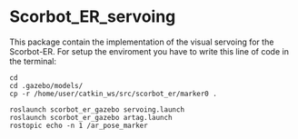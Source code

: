 # Scorbot_ER_servoing

This package contain the implementation of the visual servoing for the Scorbot-ER. For setup the enviroment you have to write this line of code in the terminal: 

```
cd
cd .gazebo/models/
cp -r /home/user/catkin_ws/src/scorbot_er/marker0 .
```



```
roslaunch scorbot_er_gazebo servoing.launch
roslaunch scorbot_er_gazebo artag.launch
rostopic echo -n 1 /ar_pose_marker
```
